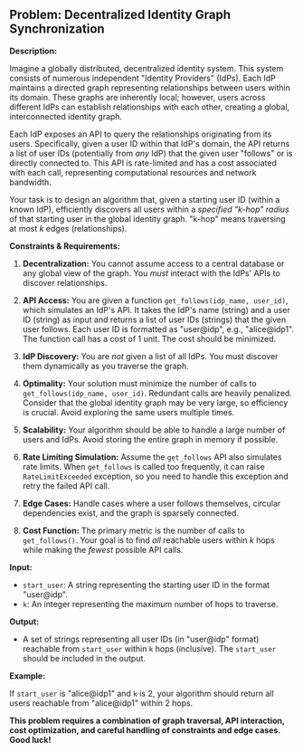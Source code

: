 ## Problem: Decentralized Identity Graph Synchronization

**Description:**

Imagine a globally distributed, decentralized identity system. This system consists of numerous independent "Identity Providers" (IdPs). Each IdP maintains a directed graph representing relationships between users within its domain.  These graphs are inherently local; however, users across different IdPs can establish relationships with each other, creating a global, interconnected identity graph.

Each IdP exposes an API to query the relationships originating from its users.  Specifically, given a user ID within that IdP's domain, the API returns a list of user IDs (potentially from *any* IdP) that the given user "follows" or is directly connected to.  This API is rate-limited and has a cost associated with each call, representing computational resources and network bandwidth.

Your task is to design an algorithm that, given a starting user ID (within a known IdP), efficiently discovers all users within a *specified "k-hop" radius* of that starting user in the global identity graph.  "k-hop" means traversing at most *k* edges (relationships).

**Constraints & Requirements:**

1.  **Decentralization:** You cannot assume access to a central database or any global view of the graph. You *must* interact with the IdPs' APIs to discover relationships.

2.  **API Access:** You are given a function `get_follows(idp_name, user_id)`, which simulates an IdP's API.  It takes the IdP's name (string) and a user ID (string) as input and returns a list of user IDs (strings) that the given user follows. Each user ID is formatted as "user@idp", e.g., "alice@idp1".  The function call has a cost of 1 unit.  The cost should be minimized.

3.  **IdP Discovery:** You are *not* given a list of all IdPs.  You must discover them dynamically as you traverse the graph.

4.  **Optimality:** Your solution must minimize the number of calls to `get_follows(idp_name, user_id)`. Redundant calls are heavily penalized. Consider that the global identity graph may be very large, so efficiency is crucial. Avoid exploring the same users multiple times.

5.  **Scalability:** Your algorithm should be able to handle a large number of users and IdPs.  Avoid storing the entire graph in memory if possible.

6.  **Rate Limiting Simulation:** Assume the `get_follows` API also simulates rate limits. When `get_follows` is called too frequently, it can raise `RateLimitExceeded` exception, so you need to handle this exception and retry the failed API call.

7.  **Edge Cases:** Handle cases where a user follows themselves, circular dependencies exist, and the graph is sparsely connected.

8.  **Cost Function:** The primary metric is the number of calls to `get_follows()`. Your goal is to find *all* reachable users within *k* hops while making the *fewest* possible API calls.

**Input:**

*   `start_user`: A string representing the starting user ID in the format "user@idp".
*   `k`: An integer representing the maximum number of hops to traverse.

**Output:**

*   A set of strings representing all user IDs (in "user@idp" format) reachable from `start_user` within `k` hops (inclusive). The `start_user` should be included in the output.

**Example:**

If `start_user` is "alice@idp1" and `k` is 2, your algorithm should return all users reachable from "alice@idp1" within 2 hops.

**This problem requires a combination of graph traversal, API interaction, cost optimization, and careful handling of constraints and edge cases. Good luck!**
